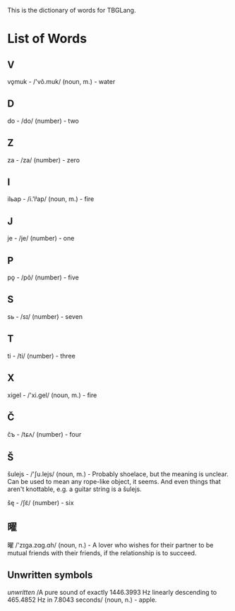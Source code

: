This is the dictionary of words for TBGLang.

# List of Words

## V

vǫmuk - /'võ.muk/ (noun, m.) - water

## D

do - /do/ (number) - two

## Z

za - /za/ (number) - zero

## I

ilьap - /i.'lʲap/ (noun, m.) - fire

## J

je - /je/ (number) - one

## P

pǫ - /põ/ (number) - five

## S

sь - /sɪ/ (number) - seven

## T

ti - /ti/ (number) - three

## X

xigel - /'xi.gel/ (noun, m.) - fire

## Č

čъ - /tɕʌ/ (number) - four

## Š

šulejs - /'ʃu.lejs/ (noun, m.) - Probably shoelace, but the meaning is unclear. Can be used to mean any rope-like object, it seems. And even things that aren't knottable, e.g. a guitar string is a šulejs.

šę - /ʃɛ̃/ (number) - six

## 曜

曜 /'zɪga.zɑg.ɑh/ (noun, n.) - A lover who wishes for their partner to be mutual friends with their friends, if the relationship is to succeed.

## Unwritten symbols

*unwritten* /A pure sound of exactly 1446.3993 Hz linearly descending to 465.4852 Hz in 7.8043 seconds/ (noun, n.) - apple.
